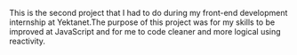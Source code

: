 This is the second project that I had to do during my front-end development internship at Yektanet.The purpose of this project was for my skills to be improved at JavaScript and for me to code cleaner and more logical using reactivity.
